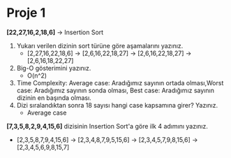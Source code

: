 # Proje 1

**[22,27,16,2,18,6]** -> Insertion Sort

1. Yukarı verilen dizinin sort türüne göre aşamalarını yazınız.
   - [2,27,16,22,18,6] -> [2,6,16,22,18,27] -> [2,6,16,22,18,27] ->  [2,6,16,18,22,27]
2. Big-O gösterimini yazınız.
   - O(n^2)
3. Time Complexity: Average case: Aradığımız sayının ortada olması,Worst case: Aradığımız sayının sonda olması, Best case: Aradığımız sayının dizinin en başında olması.
4. Dizi sıralandıktan sonra 18 sayısı hangi case kapsamına girer? Yazınız.
   - Average case



**[7,3,5,8,2,9,4,15,6]** dizisinin Insertion Sort'a göre ilk 4 adımını yazınız.

- [2,3,5,8,7,9,4,15,6] -> [2,3,4,8,7,9,5,15,6] -> [2,3,4,5,7,9,8,15,6] -> [2,3,4,5,6,9,8,15,7] 